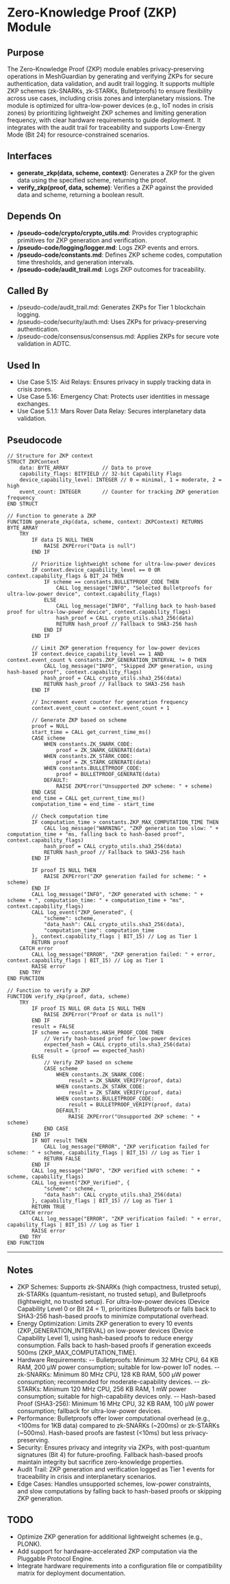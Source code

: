 # Zero-Knowledge Proof (ZKP) Module

## Purpose
The Zero-Knowledge Proof (ZKP) module enables privacy-preserving operations in MeshGuardian by generating and verifying ZKPs for secure authentication, data validation, and audit trail logging. It supports multiple ZKP schemes (zk-SNARKs, zk-STARKs, Bulletproofs) to ensure flexibility across use cases, including crisis zones and interplanetary missions. The module is optimized for ultra-low-power devices (e.g., IoT nodes in crisis zones) by prioritizing lightweight ZKP schemes and limiting generation frequency, with clear hardware requirements to guide deployment. It integrates with the audit trail for traceability and supports Low-Energy Mode (Bit 24) for resource-constrained scenarios.

## Interfaces
- **generate_zkp(data, scheme, context)**: Generates a ZKP for the given data using the specified scheme, returning the proof.
- **verify_zkp(proof, data, scheme)**: Verifies a ZKP against the provided data and scheme, returning a boolean result.

## Depends On
- **/pseudo-code/crypto/crypto_utils.md**: Provides cryptographic primitives for ZKP generation and verification.
- **/pseudo-code/logging/logger.md**: Logs ZKP events and errors.
- **/pseudo-code/constants.md**: Defines ZKP scheme codes, computation time thresholds, and generation intervals.
- **/pseudo-code/audit_trail.md**: Logs ZKP outcomes for traceability.

## Called By
- /pseudo-code/audit_trail.md: Generates ZKPs for Tier 1 blockchain logging.
- /pseudo-code/security/auth.md: Uses ZKPs for privacy-preserving authentication.
- /pseudo-code/consensus/consensus.md: Applies ZKPs for secure vote validation in ADTC.

## Used In
- Use Case 5.15: Aid Relays: Ensures privacy in supply tracking data in crisis zones.
- Use Case 5.16: Emergency Chat: Protects user identities in message exchanges.
- Use Case 5.1.1: Mars Rover Data Relay: Secures interplanetary data validation.

## Pseudocode
```pseudocode
// Structure for ZKP context
STRUCT ZKPContext
    data: BYTE_ARRAY           // Data to prove
    capability_flags: BITFIELD // 32-bit Capability Flags
    device_capability_level: INTEGER // 0 = minimal, 1 = moderate, 2 = high
    event_count: INTEGER       // Counter for tracking ZKP generation frequency
END STRUCT

// Function to generate a ZKP
FUNCTION generate_zkp(data, scheme, context: ZKPContext) RETURNS BYTE_ARRAY
    TRY
        IF data IS NULL THEN
            RAISE ZKPError("Data is null")
        END IF

        // Prioritize lightweight scheme for ultra-low-power devices
        IF context.device_capability_level == 0 OR context.capability_flags & BIT_24 THEN
            IF scheme == constants.BULLETPROOF_CODE THEN
                CALL log_message("INFO", "Selected Bulletproofs for ultra-low-power device", context.capability_flags)
            ELSE
                CALL log_message("INFO", "Falling back to hash-based proof for ultra-low-power device", context.capability_flags)
                hash_proof = CALL crypto_utils.sha3_256(data)
                RETURN hash_proof // Fallback to SHA3-256 hash
            END IF
        END IF

        // Limit ZKP generation frequency for low-power devices
        IF context.device_capability_level == 1 AND context.event_count % constants.ZKP_GENERATION_INTERVAL != 0 THEN
            CALL log_message("INFO", "Skipped ZKP generation, using hash-based proof", context.capability_flags)
            hash_proof = CALL crypto_utils.sha3_256(data)
            RETURN hash_proof // Fallback to SHA3-256 hash
        END IF

        // Increment event counter for generation frequency
        context.event_count = context.event_count + 1

        // Generate ZKP based on scheme
        proof = NULL
        start_time = CALL get_current_time_ms()
        CASE scheme
            WHEN constants.ZK_SNARK_CODE:
                proof = ZK_SNARK_GENERATE(data)
            WHEN constants.ZK_STARK_CODE:
                proof = ZK_STARK_GENERATE(data)
            WHEN constants.BULLETPROOF_CODE:
                proof = BULLETPROOF_GENERATE(data)
            DEFAULT:
                RAISE ZKPError("Unsupported ZKP scheme: " + scheme)
        END CASE
        end_time = CALL get_current_time_ms()
        computation_time = end_time - start_time

        // Check computation time
        IF computation_time > constants.ZKP_MAX_COMPUTATION_TIME THEN
            CALL log_message("WARNING", "ZKP generation too slow: " + computation_time + "ms, falling back to hash-based proof", context.capability_flags)
            hash_proof = CALL crypto_utils.sha3_256(data)
            RETURN hash_proof // Fallback to SHA3-256 hash
        END IF

        IF proof IS NULL THEN
            RAISE ZKPError("ZKP generation failed for scheme: " + scheme)
        END IF
        CALL log_message("INFO", "ZKP generated with scheme: " + scheme + ", computation_time: " + computation_time + "ms", context.capability_flags)
        CALL log_event("ZKP_Generated", {
            "scheme": scheme,
            "data_hash": CALL crypto_utils.sha3_256(data),
            "computation_time": computation_time
        }, context.capability_flags | BIT_15) // Log as Tier 1
        RETURN proof
    CATCH error
        CALL log_message("ERROR", "ZKP generation failed: " + error, context.capability_flags | BIT_15) // Log as Tier 1
        RAISE error
    END TRY
END FUNCTION

// Function to verify a ZKP
FUNCTION verify_zkp(proof, data, scheme)
    TRY
        IF proof IS NULL OR data IS NULL THEN
            RAISE ZKPError("Proof or data is null")
        END IF
        result = FALSE
        IF scheme == constants.HASH_PROOF_CODE THEN
            // Verify hash-based proof for low-power devices
            expected_hash = CALL crypto_utils.sha3_256(data)
            result = (proof == expected_hash)
        ELSE
            // Verify ZKP based on scheme
            CASE scheme
                WHEN constants.ZK_SNARK_CODE:
                    result = ZK_SNARK_VERIFY(proof, data)
                WHEN constants.ZK_STARK_CODE:
                    result = ZK_STARK_VERIFY(proof, data)
                WHEN constants.BULLETPROOF_CODE:
                    result = BULLETPROOF_VERIFY(proof, data)
                DEFAULT:
                    RAISE ZKPError("Unsupported ZKP scheme: " + scheme)
            END CASE
        END IF
        IF NOT result THEN
            CALL log_message("ERROR", "ZKP verification failed for scheme: " + scheme, capability_flags | BIT_15) // Log as Tier 1
            RETURN FALSE
        END IF
        CALL log_message("INFO", "ZKP verified with scheme: " + scheme, capability_flags)
        CALL log_event("ZKP_Verified", {
            "scheme": scheme,
            "data_hash": CALL crypto_utils.sha3_256(data)
        }, capability_flags | BIT_15) // Log as Tier 1
        RETURN TRUE
    CATCH error
        CALL log_message("ERROR", "ZKP verification failed: " + error, capability_flags | BIT_15) // Log as Tier 1
        RAISE error
    END TRY
END FUNCTION

```

---


## Notes
- ZKP Schemes: Supports zk-SNARKs (high compactness, trusted setup), zk-STARKs (quantum-resistant, no trusted setup), and Bulletproofs (lightweight, no trusted setup). For ultra-low-power devices (Device Capability Level 0 or Bit 24 = 1), prioritizes Bulletproofs or falls back to SHA3-256 hash-based proofs to minimize computational overhead.
- Energy Optimization: Limits ZKP generation to every 10 events (ZKP_GENERATION_INTERVAL) on low-power devices (Device Capability Level 1), using hash-based proofs to reduce energy consumption. Falls back to hash-based proofs if generation exceeds 500ms (ZKP_MAX_COMPUTATION_TIME).
- Hardware Requirements:
    -- Bulletproofs: Minimum 32 MHz CPU, 64 KB RAM, 200 µW power consumption; suitable for low-power IoT nodes.
    -- zk-SNARKs: Minimum 80 MHz CPU, 128 KB RAM, 500 µW power consumption; recommended for moderate-capability devices.
    -- zk-STARKs: Minimum 120 MHz CPU, 256 KB RAM, 1 mW power consumption; suitable for high-capability devices only.
    -- Hash-based Proof (SHA3-256): Minimum 16 MHz CPU, 32 KB RAM, 100 µW power consumption; fallback for ultra-low-power devices.
- Performance: Bulletproofs offer lower computational overhead (e.g., <100ms for 1KB data) compared to zk-SNARKs (~200ms) or zk-STARKs (~500ms). Hash-based proofs are fastest (<10ms) but less privacy-preserving.
- Security: Ensures privacy and integrity via ZKPs, with post-quantum signatures (Bit 4) for future-proofing. Fallback hash-based proofs maintain integrity but sacrifice zero-knowledge properties.
- Audit Trail: ZKP generation and verification logged as Tier 1 events for traceability in crisis and interplanetary scenarios.
- Edge Cases: Handles unsupported schemes, low-power constraints, and slow computations by falling back to hash-based proofs or skipping ZKP generation.

## TODO
- Optimize ZKP generation for additional lightweight schemes (e.g., PLONK).
- Add support for hardware-accelerated ZKP computation via the Pluggable Protocol Engine.
- Integrate hardware requirements into a configuration file or compatibility matrix for deployment documentation.